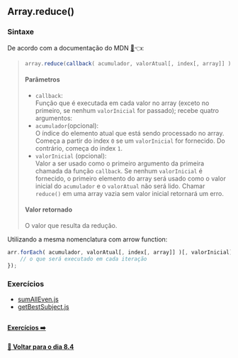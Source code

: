 ## Array.reduce()

### Sintaxe
De acordo com a documentação do MDN [:page_facing_up:](https://developer.mozilla.org/pt-BR/docs/Web/JavaScript/Reference/Global_Objects/Array/Reduce):point_left::
> ~~~javascript
> array.reduce(callback( acumulador, valorAtual[, index[, array]] )[, valorInicial]));
> ~~~
> #### Parâmetros
> - `callback`: <br>
> Função que é executada em cada valor no array (exceto no primeiro, se nenhum `valorInicial` for passado); recebe quatro argumentos:
> - `acumulador`(opcional): <br>
> O índice do elemento atual que está sendo processado no array. Começa a partir do index `0` se um `valorInicial` for fornecido. Do contrário, começa do index `1`.
> - `valorInicial` (opcional): <br>
> Valor a ser usado como o primeiro argumento da primeira chamada da função `callback`. Se nenhum `valorInicial` é fornecido, o primeiro elemento do array será usado como o valor inicial do `acumulador` e o `valorAtual` não será lido. Chamar `reduce()` em uma array vazia sem valor inicial retornará um erro.
> #### Valor retornado
> O valor que resulta da redução.

Utilizando a mesma nomenclatura com arrow function:

~~~javascript
arr.forEach( acumulador, valorAtual[, index[, array]] )[, valorInicial]) => {
	// o que será executado em cada iteração
});
~~~

### Exercícios
- [sumAllEven.js](../A-array-reduce/sumAllEven.js)
- [getBestSubject.js](../A-array-reduce/getBestSubject.js)

##

#### [Exercícios :arrow_right:](../X-agora-a-pratica/exercicios.md#exercícios)

#### [:date: Voltar para o dia 8.4](../README.md#javascript-es6---higher-order-functions---reduce)
